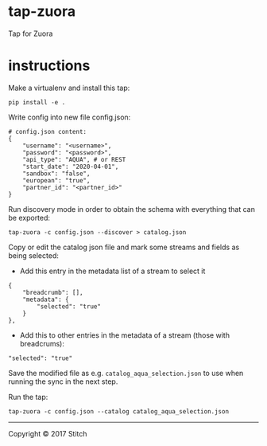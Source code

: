 # tap-zuora
Tap for Zuora

# instructions

Make a virtualenv and install this tap:

```
pip install -e .
```

Write config into new file config.json:

```
# config.json content:
{
    "username": "<username>",
    "password": "<password>",
    "api_type": "AQUA", # or REST
    "start_date": "2020-04-01",
    "sandbox": "false",
    "european": "true",
    "partner_id": "<partner_id>"
}
```

Run discovery mode in order to obtain the schema with everything that can be exported:

```
tap-zuora -c config.json --discover > catalog.json
```

Copy or edit the catalog json file and mark some streams and fields as being selected:

- Add this entry in the metadata list of a stream to select it

```
{
    "breadcrumb": [],
    "metadata": {
        "selected": "true"
    }
},
```

- Add this to other entries in the metadata of a stream (those with breadcrums):

```
"selected": "true"
```

Save the modified file as e.g. `catalog_aqua_selection.json` to use when running the sync in the next step.

Run the tap:

```
tap-zuora -c config.json --catalog catalog_aqua_selection.json
```

---

Copyright &copy; 2017 Stitch
